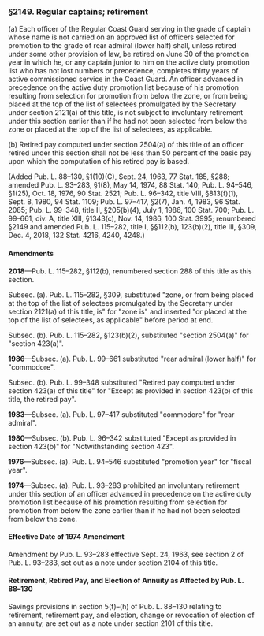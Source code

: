 ### §2149. Regular captains; retirement ###

(a) Each officer of the Regular Coast Guard serving in the grade of captain whose name is not carried on an approved list of officers selected for promotion to the grade of rear admiral (lower half) shall, unless retired under some other provision of law, be retired on June 30 of the promotion year in which he, or any captain junior to him on the active duty promotion list who has not lost numbers or precedence, completes thirty years of active commissioned service in the Coast Guard. An officer advanced in precedence on the active duty promotion list because of his promotion resulting from selection for promotion from below the zone, or from being placed at the top of the list of selectees promulgated by the Secretary under section 2121(a) of this title, is not subject to involuntary retirement under this section earlier than if he had not been selected from below the zone or placed at the top of the list of selectees, as applicable.

(b) Retired pay computed under section 2504(a) of this title of an officer retired under this section shall not be less than 50 percent of the basic pay upon which the computation of his retired pay is based.

(Added Pub. L. 88–130, §1(10)(C), Sept. 24, 1963, 77 Stat. 185, §288; amended Pub. L. 93–283, §1(8), May 14, 1974, 88 Stat. 140; Pub. L. 94–546, §1(25), Oct. 18, 1976, 90 Stat. 2521; Pub. L. 96–342, title VIII, §813(f)(1), Sept. 8, 1980, 94 Stat. 1109; Pub. L. 97–417, §2(7), Jan. 4, 1983, 96 Stat. 2085; Pub. L. 99–348, title II, §205(b)(4), July 1, 1986, 100 Stat. 700; Pub. L. 99–661, div. A, title XIII, §1343(c), Nov. 14, 1986, 100 Stat. 3995; renumbered §2149 and amended Pub. L. 115–282, title I, §§112(b), 123(b)(2), title III, §309, Dec. 4, 2018, 132 Stat. 4216, 4240, 4248.)

#### Amendments ####

**2018**—Pub. L. 115–282, §112(b), renumbered section 288 of this title as this section.

Subsec. (a). Pub. L. 115–282, §309, substituted "zone, or from being placed at the top of the list of selectees promulgated by the Secretary under section 2121(a) of this title, is" for "zone is" and inserted "or placed at the top of the list of selectees, as applicable" before period at end.

Subsec. (b). Pub. L. 115–282, §123(b)(2), substituted "section 2504(a)" for "section 423(a)".

**1986**—Subsec. (a). Pub. L. 99–661 substituted "rear admiral (lower half)" for "commodore".

Subsec. (b). Pub. L. 99–348 substituted "Retired pay computed under section 423(a) of this title" for "Except as provided in section 423(b) of this title, the retired pay".

**1983**—Subsec. (a). Pub. L. 97–417 substituted "commodore" for "rear admiral".

**1980**—Subsec. (b). Pub. L. 96–342 substituted "Except as provided in section 423(b)" for "Notwithstanding section 423".

**1976**—Subsec. (a). Pub. L. 94–546 substituted "promotion year" for "fiscal year".

**1974**—Subsec. (a). Pub. L. 93–283 prohibited an involuntary retirement under this section of an officer advanced in precedence on the active duty promotion list because of his promotion resulting from selection for promotion from below the zone earlier than if he had not been selected from below the zone.

#### Effective Date of 1974 Amendment ####

Amendment by Pub. L. 93–283 effective Sept. 24, 1963, see section 2 of Pub. L. 93–283, set out as a note under section 2104 of this title.

#### Retirement, Retired Pay, and Election of Annuity as Affected by Pub. L. 88–130 ####

Savings provisions in section 5(f)–(h) of Pub. L. 88–130 relating to retirement, retirement pay, and election, change or revocation of election of an annuity, are set out as a note under section 2101 of this title.